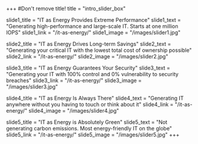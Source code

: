 +++
#Don't remove title!
title = "intro_slider_box"

slide1_title = "IT as Energy Provides Extreme Performance"
slide1_text = "Generating high-performance and large-scale IT. Starts at one million IOPS"
slide1_link = "/it-as-energy/"
slide1_image = "/images/slider1.jpg"

slide2_title = "IT as Energy Drives Long-term Savings"
slide2_text = "Generating your critical IT with the lowest total cost of ownership possible"
slide2_link = "/it-as-energy/"
slide2_image = "/images/slider2.jpg"

slide3_title = "IT as Energy Guarantees Your Security"
slide3_text = "Generating your IT with 100% control and 0% vulnerability to security breaches"
slide3_link = "/it-as-energy/"
slide3_image = "/images/slider3.jpg"


slide4_title = "IT as Energy Is Always There"
slide4_text = "Generating IT anywhere without you having to touch or think about it"
slide4_link = "/it-as-energy/"
slide4_image = "/images/slider4.jpg"

slide5_title = "IT as Energy is Absolutely Green"
slide5_text = "Not generating carbon emissions. Most energy-friendly IT on the globe"
slide5_link = "/it-as-energy/"
slide5_image = "/images/slider5.jpg"
+++